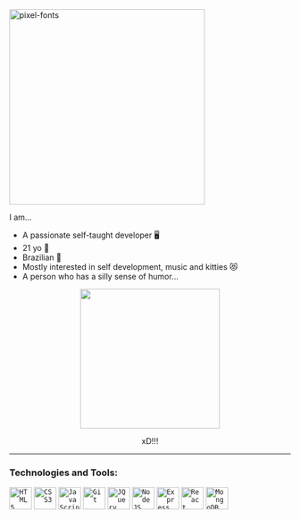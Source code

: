 <img width="350px" src="https://fontmeme.com/permalink/220718/38d91b9821a364fbe96a18200c80ae78.png" alt="pixel-fonts" border="0">

I am...
- A passionate self-taught developer 🖥️
- 21 yo 💃
- Brazilian 🤟
- Mostly interested in self development, music and kitties 😻
- A person who has a silly sense of humor...

<div align="center">
  <img src="https://ahseeit.com//king-include/uploads/2021/01/103859274_174032017437423_4114046390534467243_n-8168050981.jpg" width="250">
  <p>xD!!!</p>
</div>

---

### Technologies and Tools:

<code><img width="40px" src="https://cdn.jsdelivr.net/gh/devicons/devicon/icons/html5/html5-plain-wordmark.svg" title = "HTML5"/></code>
<code><img width="40px" src="https://cdn.jsdelivr.net/gh/devicons/devicon/icons/css3/css3-plain-wordmark.svg" title = "CSS3"/></code>
<code><img width="40px" src="https://cdn.jsdelivr.net/gh/devicons/devicon/icons/javascript/javascript-plain.svg" title = "JavaScript"/></code> 
<code><img width="40px" src="https://cdn.jsdelivr.net/gh/devicons/devicon/icons/git/git-plain.svg" title = "Git"/></code>
<code><img width="40px" src="https://cdn.jsdelivr.net/gh/devicons/devicon/icons/jquery/jquery-plain-wordmark.svg" title = "JQuery"/></code>
<code><img width="40px" src="https://cdn.jsdelivr.net/gh/devicons/devicon/icons/nodejs/nodejs-plain-wordmark.svg" title = "NodeJS"/></code>
<code><img width="40px" src="https://cdn.jsdelivr.net/gh/devicons/devicon/icons/express/express-original.svg" title = "Express"/></code>
<code><img width="40px" src="https://cdn.jsdelivr.net/gh/devicons/devicon/icons/react/react-original-wordmark.svg" title = "React"/></code> 
<code><img width="40px" src="https://cdn.jsdelivr.net/gh/devicons/devicon/icons/mongodb/mongodb-plain-wordmark.svg" title = "MongoDB"/></code> 
